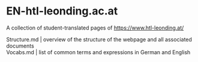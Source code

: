# EN-htl-leonding.ac.at
A collection of student-translated pages of https://www.htl-leonding.at/  

Structure.md | overview of the structure of the webpage and all associated documents  
Vocabs.md | list of common terms and expressions in German and English  